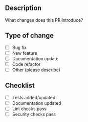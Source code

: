 ## Description
What changes does this PR introduce?

## Type of change
- [ ] Bug fix
- [ ] New feature
- [ ] Documentation update
- [ ] Code refactor
- [ ] Other (please describe)

## Checklist
- [ ] Tests added/updated
- [ ] Documentation updated
- [ ] Lint checks pass
- [ ] Security checks pass
